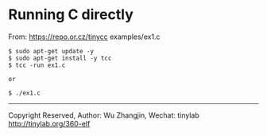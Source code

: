 
# Running C directly

From: https://repo.or.cz/tinycc examples/ex1.c

    $ sudo apt-get update -y
    $ sudo apt-get install -y tcc
    $ tcc -run ex1.c

    or

    $ ./ex1.c


---
Copyright Reserved, Author: Wu Zhangjin, Wechat: tinylab
<http://tinylab.org/360-elf>
